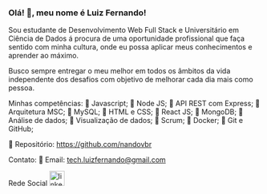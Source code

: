 ### Olá! 👋, meu nome é Luiz Fernando!


Sou estudante de Desenvolvimento Web Full Stack e Universitário em Ciência de Dados á procura de uma oportunidade profissional que faça sentido com minha cultura, onde eu possa aplicar meus conhecimentos e aprender ao máximo.

Busco sempre entregar o meu melhor em todos os âmbitos da vida independente dos desafios com objetivo de melhorar cada dia mais como pessoa.

Minhas competências:
🔹 Javascript;
🔹 Node JS;
🔹 API REST com Express;
🔹 Arquitetura MSC;
🔹 MySQL;
🔹 HTML e CSS;
🔹 React JS;
🔹 MongoDB;
🔹 Análise de dados;
🔹 Visualização de dados;
🔹 Scrum;
🔹 Docker;
🔹 Git e GitHub;

🔶 Repositório: https://github.com/nandovbr

Contato:
🔸 Email: tech.luizfernando@gmail.com


Rede Social
[<img src='https://cdn.icon-icons.com/icons2/99/PNG/512/linkedin_socialnetwork_17441.png' alt='linkedin' height='30'>](https://www.linkedin.com/in/nandorodrigues/)

<!-- [![Top Langs](https://github-readme-stats.vercel.app/api/top-langs/?username=nandovbr)](https://github.com/anuraghazra/github-readme-stats) -->

